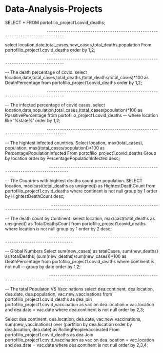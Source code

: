 # Data-Analysis-Projects

 SELECT * FROM portofilio_project1.covid_deaths;
 
                       ------------------------------------------------------------------------------
 
 select location,date,total_cases,new_cases,total_deaths,population 
 From portofilio_project1.covid_deaths 
 order by 1,2;
 
                       ------------------------------------------------------------------------------
 
 -- The death percentage of covid. 
 select location,date,total_cases,total_deaths,(total_deaths/total_cases)*100 as DeathPercentage 
 from portofilio_project1.covid_deaths
 order by 1,2;

                       ------------------------------------------------------------------------------
 
 -- The infected percentage of covid cases.
 select location,date,population,total_cases,(total_cases/population)*100 as PossitivePercentage 
 from portofilio_project1.covid_deaths
 -- where location like '%state%'
 order by 1,2;
 
                       -------------------------------------------------------------------------------
 
-- The hightest infected countries.
Select location, max(total_cases),  population, max((total_cases/population))*100 as PercentagePopulationInfected
From portofilio_project1.covid_deaths
Group by location
order by PercentagePopulationInfected desc;

                        -------------------------------------------------------------------------------

-- The Countries with hightest deaths count per population.
SELECT location, max(cast(total_deaths as unsigned)) as HightestDeathCount
from portofilio_project1.covid_deaths
where continent is not null
group by 1
order by HightestDeathCount desc;

                         -------------------------------------------------------------------------------

-- The death count by Continent.
select location, max(cast(total_deaths as unsigned)) as TotalDeathsCount
from portofilio_project1.covid_deaths
where location is not null
group by 1
order by 2 desc; 
 
                        ---------------------------------------------------------------------------------
 
-- Global Numbers
Select sum(new_cases) as tatalCases, sum(new_deaths) as totalDeaths, (sum(new_deaths)/sum(new_cases))*100 as DeathPercentage
from portofilio_project1.covid_deaths
where continent is not null
-- group by date
order by 1,2;

                        -----------------------------------------------------------------------------------

-- The total Populaton VS Vaccinations
select dea.continent, dea.location, dea.date, dea.population, vac.new_vaccinations
from portofilio_project1.covid_deaths as dea
join portofilio_project1.covid_vaccination as vac
on dea.location = vac.location
and dea.date = vac.date
where dea.continent is not null
order by 2,3;

Select dea.continent, dea.location, dea.date, vac.new_vaccinations, sum(new_vaccinations) 
over (partition by dea.location order by dea.location, dea.date) as RollingPeopleVaccinated
From portofilio_project1.covid_deaths as dea
Join portofilio_project1.covid_vaccination as vac
	on dea.location = vac.location
    and dea.date = vac.date
where dea.continent is not null
order by 2,3,4;
